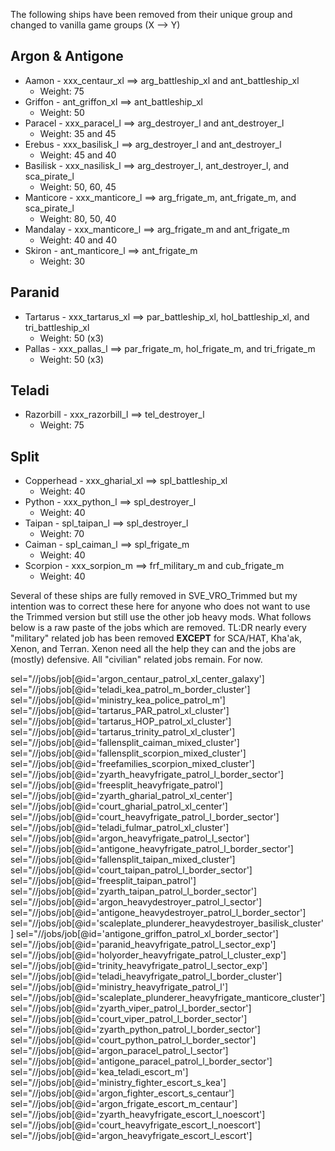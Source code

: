The following ships have been removed from their unique group and changed to vanilla game groups (X --> Y)

## Argon & Antigone ##
- Aamon - xxx_centaur_xl ==> arg_battleship_xl and ant_battleship_xl  
  * Weight: 75
- Griffon - ant_griffon_xl ==> ant_battleship_xl
  * Weight: 50
- Paracel - xxx_paracel_l ==> arg_destroyer_l and ant_destroyer_l
  * Weight: 35 and 45
- Erebus - xxx_basilisk_l ==> arg_destroyer_l and ant_destroyer_l
  * Weight: 45 and 40
- Basilisk - xxx_nasilisk_l ==> arg_destroyer_l, ant_destroyer_l, and sca_pirate_l
  * Weight: 50, 60, 45
- Manticore - xxx_manticore_l ==> arg_frigate_m, ant_frigate_m, and sca_pirate_l
  * Weight: 80, 50, 40
- Mandalay - xxx_manticore_l ==> arg_frigate_m and ant_frigate_m
  * Weight: 40 and 40
- Skiron - ant_manticore_l ==> ant_frigate_m
  * Weight: 30

## Paranid ##
- Tartarus - xxx_tartarus_xl ==> par_battleship_xl, hol_battleship_xl, and tri_battleship_xl
  * Weight: 50 (x3)
- Pallas - xxx_pallas_l ==> par_frigate_m, hol_frigate_m, and tri_frigate_m
  * Weight: 50 (x3)

## Teladi ##
- Razorbill - xxx_razorbill_l ==> tel_destroyer_l
  * Weight: 75

## Split ##
- Copperhead - xxx_gharial_xl ==> spl_battleship_xl
  * Weight: 40
- Python - xxx_python_l ==> spl_destroyer_l
  * Weight: 40
- Taipan - spl_taipan_l ==> spl_destroyer_l
  * Weight: 70
- Caiman - spl_caiman_l ==> spl_frigate_m
  * Weight: 40
- Scorpion - xxx_sorpion_m ==> frf_military_m and cub_frigate_m
  * Weight: 40

Several of these ships are fully removed in SVE_VRO_Trimmed but my intention was to correct these here for anyone who does not want to use the Trimmed version but still use the other job heavy mods. What follows below is a raw paste of the jobs which are removed. TL:DR nearly every "military" related job has been removed **EXCEPT** for SCA/HAT, Kha'ak, Xenon, and Terran. Xenon need all the help they can and the jobs are (mostly) defensive. All "civilian" related jobs remain. For now.

  sel="//jobs/job[@id='argon_centaur_patrol_xl_center_galaxy']
  sel="//jobs/job[@id='teladi_kea_patrol_m_border_cluster']
  sel="//jobs/job[@id='ministry_kea_police_patrol_m'] 
  sel="//jobs/job[@id='tartarus_PAR_patrol_xl_cluster']
  sel="//jobs/job[@id='tartarus_HOP_patrol_xl_cluster']
  sel="//jobs/job[@id='tartarus_trinity_patrol_xl_cluster']
  sel="//jobs/job[@id='fallensplit_caiman_mixed_cluster']
  sel="//jobs/job[@id='fallensplit_scorpion_mixed_cluster']
  sel="//jobs/job[@id='freefamilies_scorpion_mixed_cluster']
  sel="//jobs/job[@id='zyarth_heavyfrigate_patrol_l_border_sector']
  sel="//jobs/job[@id='freesplit_heavyfrigate_patrol']
  sel="//jobs/job[@id='zyarth_gharial_patrol_xl_center']
  sel="//jobs/job[@id='court_gharial_patrol_xl_center']
  sel="//jobs/job[@id='court_heavyfrigate_patrol_l_border_sector']
  sel="//jobs/job[@id='teladi_fulmar_patrol_xl_cluster']
  sel="//jobs/job[@id='argon_heavyfrigate_patrol_l_sector']
  sel="//jobs/job[@id='antigone_heavyfrigate_patrol_l_border_sector']
  sel="//jobs/job[@id='fallensplit_taipan_mixed_cluster']
  sel="//jobs/job[@id='court_taipan_patrol_l_border_sector']
  sel="//jobs/job[@id='freesplit_taipan_patrol']
  sel="//jobs/job[@id='zyarth_taipan_patrol_l_border_sector']
  sel="//jobs/job[@id='argon_heavydestroyer_patrol_l_sector']
  sel="//jobs/job[@id='antigone_heavydestroyer_patrol_l_border_sector']
  sel="//jobs/job[@id='scaleplate_plunderer_heavydestroyer_basilisk_cluster']
  sel="//jobs/job[@id='antigone_griffon_patrol_xl_border_sector']
  sel="//jobs/job[@id='paranid_heavyfrigate_patrol_l_sector_exp']
  sel="//jobs/job[@id='holyorder_heavyfrigate_patrol_l_cluster_exp']
  sel="//jobs/job[@id='trinity_heavyfrigate_patrol_l_sector_exp']
  sel="//jobs/job[@id='teladi_heavyfrigate_patrol_l_border_cluster']
  sel="//jobs/job[@id='ministry_heavyfrigate_patrol_l']
  sel="//jobs/job[@id='scaleplate_plunderer_heavyfrigate_manticore_cluster']  
  sel="//jobs/job[@id='zyarth_viper_patrol_l_border_sector']
  sel="//jobs/job[@id='court_viper_patrol_l_border_sector']
  sel="//jobs/job[@id='zyarth_python_patrol_l_border_sector']
  sel="//jobs/job[@id='court_python_patrol_l_border_sector'] 
  sel="//jobs/job[@id='argon_paracel_patrol_l_sector']
  sel="//jobs/job[@id='antigone_paracel_patrol_l_border_sector']
  sel="//jobs/job[@id='kea_teladi_escort_m']
  sel="//jobs/job[@id='ministry_fighter_escort_s_kea']
  sel="//jobs/job[@id='argon_fighter_escort_s_centaur']
  sel="//jobs/job[@id='argon_frigate_escort_m_centaur']
  sel="//jobs/job[@id='zyarth_heavyfrigate_escort_l_noescort']
  sel="//jobs/job[@id='court_heavyfrigate_escort_l_noescort']
  sel="//jobs/job[@id='argon_heavyfrigate_escort_l_escort']
